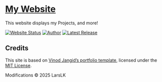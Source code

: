 # <a href="https://larslk.github.io/" target="_blank">My Website</a>
<p align="justify">This website displays my Projects, and more!</p>

[![Website Status](https://img.shields.io/badge/Website%20Status-Online-green)](https://larslk.github.io/)
[![Author](https://img.shields.io/badge/Author-larslk-purple.svg)](https://larslk.github.io)
[![Latest Release](https://img.shields.io/badge/Latest%20Release-1.0.0-yellow.svg)](https://larslk.github.io)

## Credits

This site is based on [Vinod Jangid’s portfolio template](https://github.com/vinodjangid07/vinodjangid07.github.io),
licensed under the [MIT License](https://opensource.org/licenses/MIT).

Modifications © 2025 LarsLK

